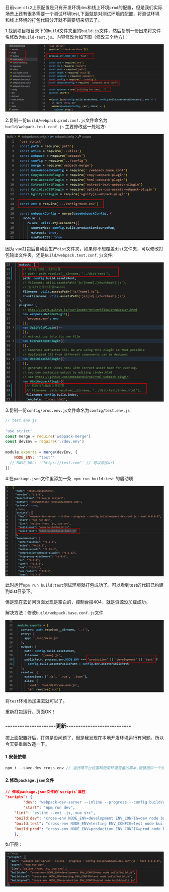 目前`vue-cli2`上原配置是只有开发环境`dev`和线上环境`prod`的配置，但是我们实际场景上还有很多需要一个测试环境test,下面就是对测试环境的配置，将测试环境和线上环境的打包代码分开就不需要切来切去了。

1.找到项目根目录下的`build`文件夹里的`build.js`文件，然后复制一份出来将文件名修改为`build-test.js`。内容修改为如下图（修改三个地方）：

![image-20210519172209827](https://github.com/limchen233/picgo/blob/master/img/image-20210519172209827.png?raw=true)



2.复制一份`build/webpack.prod.conf.js`文件命名为`build/webpack.test.conf.js` 主要修改这一处地方:

![image-20210519173422799](https://github.com/limchen233/picgo/blob/master/img/image-20210519173422799.png?raw=true)

因为 `vue`打包后自动会生产`dist`文件夹，如果你不想覆盖`dist`文件夹，可以修改打包输出文件夹，还是`build/webpack.test.conf.js`文件:

![image-20210519174139396](https://github.com/limchen233/picgo/blob/master/img/image-20210519174139396.png?raw=true)



3.复制一份`config/prod.env.js`文件命名为`config/test.env.js`

```javascript
// test.env.js

'use strict'
const merge = require('webpack-merge')
const devEnv = require('./dev.env')

module.exports = merge(devEnv, {
	NODE_ENV: '"test"'
  // BASE_URL: '"https://test.com"' // 可以添加url
})
```

4.在`package.json`文件里添加一条` npm run build:test` 的启动项

![image-20210519174752710](https://github.com/limchen233/picgo/blob/master/img/image-20210519174752710.png?raw=true)

此时运行`npm run build:test`测试环境就打包成功了。可以看到test的代码已构建到dist目录下。

但是现在去访问页面发现是空白的，控制台报404，就是资源没加载成功。

解决方法：修改`build/webpack.base.conf.js`文件

![image-20210519175233400](https://github.com/limchen233/picgo/blob/master/img/image-20210519175233400.png?raw=true)

将`test`环境添加进去就可以了。

重新打包运行，页面OK！



### **---------------------更新---------------------------**

按上面配置好后，打包是没问题了，但是我发现在本地开发环境运行有问题。所以今天要重新改造一下。

#### 1.安装依赖

```javascript
npm i --save-dev cross-env // 运行跨平台设置和使用环境变量的脚本,能够提供一个设置环境变量的scripts，让你能够以unix方式设置环境变量，然后在windows上也能兼容运行。
```

#### 2.修改`package.json`文件

```json
// 修改package.json文件的`scripts`属性
"scripts": {
		"dev": "webpack-dev-server --inline --progress --config build/webpack.dev.conf.js",
		"start": "npm run dev",
    "lint": "eslint --ext .js,.vue src",
    "build:dev": "cross-env NODE_ENV=development ENV_CONFIG=dev node build/build.js",
    "build:test": "cross-env NODE_ENV=testing ENV_CONFIG=test node build/build.js",
    "build:prod": "cross-env NODE_ENV=production ENV_CONFIG=prod node build/build.js"
	},
```

如下图：

![](https://github.com/limchen233/picgo/blob/master/img/image-20210520150634905.png)

